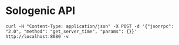 # Sologenic API

```
curl -H "Content-Type: application/json" -X POST -d '{"jsonrpc": "2.0", "method": "get_server_time", "params": {}}' http://localhost:8080 -v
```
